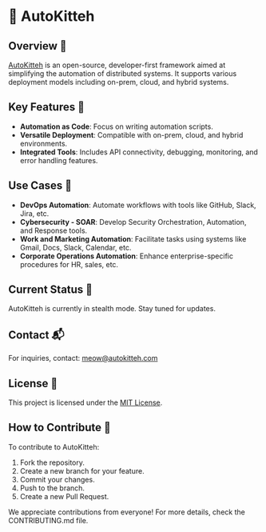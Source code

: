 # 🐾 AutoKitteh

## Overview 🌟

[AutoKitteh](https://www.autokitteh.com) is an open-source, developer-first framework aimed at simplifying the automation of distributed systems. It supports various deployment models including on-prem, cloud, and hybrid systems.

## Key Features 🔑

- **Automation as Code**: Focus on writing automation scripts.
- **Versatile Deployment**: Compatible with on-prem, cloud, and hybrid environments.
- **Integrated Tools**: Includes API connectivity, debugging, monitoring, and error handling features.

## Use Cases 🚀

- **DevOps Automation**: Automate workflows with tools like GitHub, Slack, Jira, etc.
- **Cybersecurity - SOAR**: Develop Security Orchestration, Automation, and Response tools.
- **Work and Marketing Automation**: Facilitate tasks using systems like Gmail, Docs, Slack, Calendar, etc.
- **Corporate Operations Automation**: Enhance enterprise-specific procedures for HR, sales, etc.

## Current Status 📣

AutoKitteh is currently in stealth mode. Stay tuned for updates.

## Contact 📬

For inquiries, contact: meow@autokitteh.com

## License 📜

This project is licensed under the [MIT License](LICENSE).

## How to Contribute 🤝

To contribute to AutoKitteh:

1. Fork the repository.
2. Create a new branch for your feature.
3. Commit your changes.
4. Push to the branch.
5. Create a new Pull Request.

We appreciate contributions from everyone! For more details, check the CONTRIBUTING.md file.
